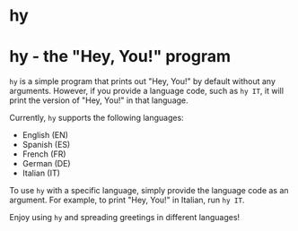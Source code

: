 # hy
# hy - the "Hey, You!" program

`hy` is a simple program that prints out "Hey, You!" by default without any arguments. However, if you provide a language code, such as `hy IT`, it will print the version of "Hey, You!" in that language.

Currently, `hy` supports the following languages:
- English (EN)
- Spanish (ES)
- French (FR)
- German (DE)
- Italian (IT)

To use `hy` with a specific language, simply provide the language code as an argument. For example, to print "Hey, You!" in Italian, run `hy IT`.

Enjoy using `hy` and spreading greetings in different languages!
